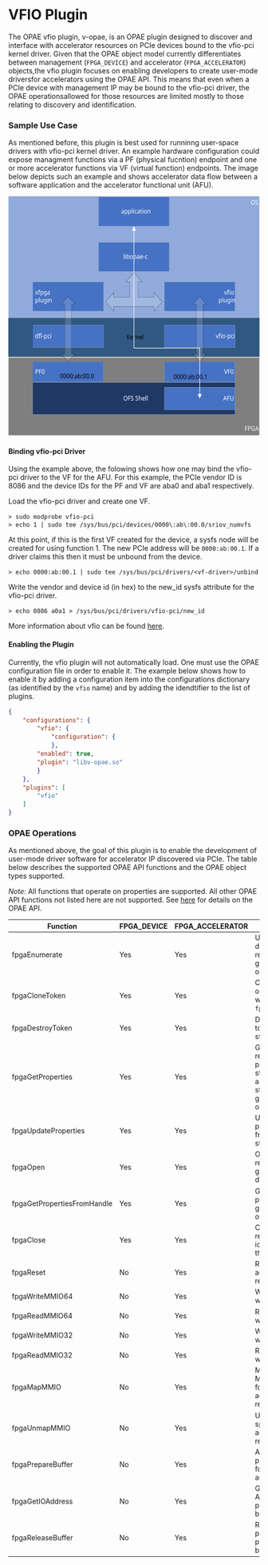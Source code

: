 # VFIO Plugin

The OPAE vfio plugin, v-opae, is an OPAE plugin designed to discover and
interface with accelerator resources on PCIe devices bound to the vfio-pci
kernel driver. Given that the OPAE object model currently differentiates
between management (`FPGA_DEVICE`) and accelerator (`FPGA_ACCELERATOR`)
objects,the vfio plugin focuses on enabling developers to create user-mode
driversfor accelerators using the OPAE API. This means that even when a PCIe
device with management IP may be bound to the vfio-pci driver, the OPAE
operationsallowed for those resources are limited mostly to those relating
to discovery and identification.

### Sample Use Case
As mentioned before, this plugin is best used for runninng user-space
drivers with vfio-pci kernel driver. An example hardware configuration
could expose managment functions via a PF (physical fucntion) endpoint
and one or more accelerator functions via VF (virtual function) endpoints.
The image below depicts such an example and shows accelerator data flow
between a software application and the accelerator functional unit (AFU).

<p align="center">
  <img width="640" height="480" src="vfio-plugin-example.svg">
</p>

#### Binding vfio-pci Driver
Using the example above, the folowing shows how one may bind the vfio-pci
driver to the VF for the AFU. For this example, the PCIe vendor ID is 8086
and the device IDs for the PF and VF are aba0 and aba1 respectively.

Load the vfio-pci driver and create one VF.
```shell
> sudo modprobe vfio-pci
> echo 1 | sudo tee /sys/bus/pci/devices/0000\:ab\:00.0/sriov_numvfs
```

At this point, if this is the first VF created for the device, a
sysfs node will be created for using function 1. The new PCIe
address will be `0000:ab:00.1`. If a driver claims this then it
must be unbound from the device.
```shell
> echo 0000:ab:00.1 | sudo tee /sys/bus/pci/drivers/<vf-driver>/unbind
```

Write the vendor and device id (in hex) to the new_id sysfs attribute
for the vfio-pci driver.
```shell
> echo 8086 a0a1 > /sys/bus/pci/drivers/vfio-pci/new_id
```

More information about vfio can be found
[here](https://www.kernel.org/doc/Documentation/vfio.txt).

#### Enabling the Plugin
Currently, the vfio plugin will not automatically load. One must use the OPAE
configuration file in order to enable it. The example below shows how to
enable it by adding a configuration item into the configurations dictionary
(as identified by the `vfio` name) and by adding the idendtifier to the list
of plugins.

```json
{
    "configurations": {
        "vfio": {
            "configuration": {
            },
        "enabled": true,
        "plugin": "libv-opae.so"
        }
    },
    "plugins": [
        "vfio"
    ]
}
```

### OPAE Operations
As mentioned above, the goal of this plugin is to enable the development of
user-mode driver software for accelerator IP discovered via PCIe.
The table below describes the supported OPAE API functions and the OPAE
object types supported.

_Note_: All functions that operate on properties are supported. All other OPAE API
functions not listed here are not supported.
See [here](https://opae.github.io/latest/docs/fpga_api/fpga_api.html) for details
on the OPAE API.

Function  | FPGA_DEVICE | FPGA_ACCELERATOR | Notes
----------|-------------|------------------|------
fpgaEnumerate |  Yes | Yes | Used to discover resources and get token objects.
fpgaCloneToken |  Yes | Yes | Clone a token object created with `fpgaEnumerate`.
fpgaDestroyToken |  Yes | Yes | Destroys a token data structure.
fpgaGetProperties |  Yes | Yes | Get new resource properties structure or an updated structure given a token object.
fpgaUpdateProperties |  Yes | Yes | Update properties from a token structure.
fpgaOpen  | Yes | Yes | Open a resource and get a handle data structure.
fpgaGetPropertiesFromHandle |  Yes | Yes | Get resource properties given a handle object.
fpgaClose | Yes | Yes | Close a resource identified by the handle.
fpgaReset |  No | Yes | Reset accelerator resource.
fpgaWriteMMIO64 |  No | Yes | Write 64-bit word.
fpgaReadMMIO64 |  No | Yes | Read 64-bit word.
fpgaWriteMMIO32 |  No | Yes | Write 32-bit word.
fpgaReadMMIO32 |  No | Yes | Read 32-bit word.
fpgaMapMMIO |  No | Yes | Map and get MMIO pointer for an accelerator resource.
fpgaUnmapMMIO |  No | Yes | Unmap MMIO space for accelerator resource.
fpgaPrepareBuffer |  No | Yes | Allocate and prepare buffer for use by accelerator.
fpgaGetIOAddress |  No | Yes | Get the IO Address of a prepared buffer.
fpgaReleaseBuffer |  No | Yes | Release a previously prepared buffer.

